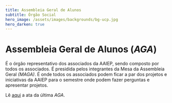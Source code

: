 ```yaml
---
title: Assembleia Geral de Alunos
subtitle: Órgão Social
hero_image: /assets/images/backgrounds/bg-ucp.jpg
hero_darken: true
---
```


# Assembleia Geral de Alunos (_AGA_) 

É o órgão representativo dos associados da AAIEP, sendo composto por todos os associados. É presidida pelos integrantes da Mesa da Assembleia Geral *(MAGA)*. É onde todos os associados podem ficar a par dos projetos e iniciativas da AAIEP para o semestre onde podem fazer perguntas e apresentar projetos. 

Lê [aqui](https://drive.google.com/file/d/1y1lKfxQJSzHW38KSk7TN_CfLWhnQyuEp/view?usp=sharing) a ata da última _AGA_.
